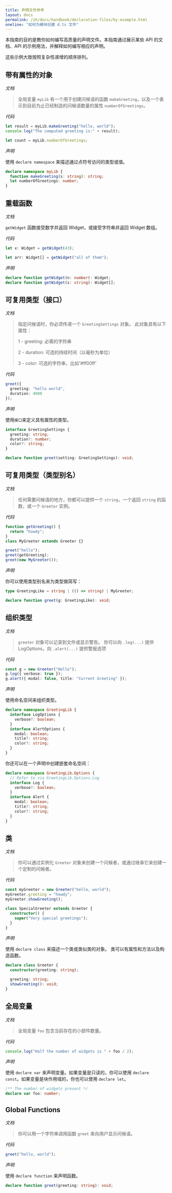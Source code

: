 ```yaml
---
title: 声明文件参考
layout: docs
permalink: /zh/docs/handbook/declaration-files/by-example.html
oneline: "如何为模块创建 d.ts 文件"
---
```


本指南的目的是教你如何编写高质量的声明文件。本指南通过展示某些 API 的文档、API 的示例用法，并解释如何编写相应的声明。

这些示例大致按照复杂性递增的顺序排列。

## 带有属性的对象

_文档_

> 全局变量 `myLib` 有一个用于创建问候语的函数 `makeGreeting`，以及一个表示到目前为止已经制造的问候语数量的属性 `numberOfGreetings`。

_代码_

```ts
let result = myLib.makeGreeting("hello, world");
console.log("The computed greeting is:" + result);

let count = myLib.numberOfGreetings;
```

_声明_

使用 `declare namespace` 来描述通过点符号访问的类型或值。

```ts
declare namespace myLib {
  function makeGreeting(s: string): string;
  let numberOfGreetings: number;
}
```

## 重载函数

_文档_

`getWidget` 函数接受数字并返回 Widget，或接受字符串并返回 Widget 数组。

_代码_

```ts
let x: Widget = getWidget(43);

let arr: Widget[] = getWidget("all of them");
```

_声明_

```ts
declare function getWidget(n: number): Widget;
declare function getWidget(s: string): Widget[];
```

## 可复用类型（接口）

_文档_

> 指定问候语时，你必须传递一个 `GreetingSettings` 对象。
> 此对象具有以下属性：
>
> 1 - greeting: 必需的字符串
>
> 2 - duration: 可选的持续时间（以毫秒为单位）
>
> 3 - color: 可选的字符串，比如'#ff00ff'

_代码_

```ts
greet({
  greeting: "hello world",
  duration: 4000
});
```

_声明_

使用`接口`来定义具有属性的类型。

```ts
interface GreetingSettings {
  greeting: string;
  duration?: number;
  color?: string;
}

declare function greet(setting: GreetingSettings): void;
```

## 可复用类型（类型别名）

_文档_

> 任何需要问候语的地方，你都可以提供一个 `string`，一个返回 `string` 的函数，或一个 `Greeter` 实例。

_代码_

```ts
function getGreeting() {
  return "howdy";
}
class MyGreeter extends Greeter {}

greet("hello");
greet(getGreeting);
greet(new MyGreeter());
```

_声明_

你可以使用类型别名来为类型做简写：

```ts
type GreetingLike = string | (() => string) | MyGreeter;

declare function greet(g: GreetingLike): void;
```

## 组织类型

_文档_

> `greeter` 对象可以记录到文件或显示警告。
> 你可以向 `.log(...)` 提供 LogOptions，向 `.alert(...)` 提供警报选项

_代码_

```ts
const g = new Greeter("Hello");
g.log({ verbose: true });
g.alert({ modal: false, title: "Current Greeting" });
```

_声明_

使用命名空间来组织类型。

```ts
declare namespace GreetingLib {
  interface LogOptions {
    verbose?: boolean;
  }
  interface AlertOptions {
    modal: boolean;
    title?: string;
    color?: string;
  }
}
```

你还可以在一个声明中创建嵌套命名空间：

```ts
declare namespace GreetingLib.Options {
  // Refer to via GreetingLib.Options.Log
  interface Log {
    verbose?: boolean;
  }
  interface Alert {
    modal: boolean;
    title?: string;
    color?: string;
  }
}
```

## 类

_文档_

> 你可以通过实例化 `Greeter` 对象来创建一个问候者，或通过继承它来创建一个定制的问候者。

_代码_

```ts
const myGreeter = new Greeter("hello, world");
myGreeter.greeting = "howdy";
myGreeter.showGreeting();

class SpecialGreeter extends Greeter {
  constructor() {
    super("Very special greetings");
  }
}
```

_声明_

使用 `declare class` 来描述一个类或类似类的对象。
类可以有属性和方法以及构造函数。

```ts
declare class Greeter {
  constructor(greeting: string);

  greeting: string;
  showGreeting(): void;
}
```

## 全局变量

_文档_

> 全局变量 `foo` 包含当前存在的小部件数量。

_代码_

```ts
console.log("Half the number of widgets is " + foo / 2);
```

_声明_

使用 `declare var` 来声明变量。如果变量是只读的，你可以使用 `declare const`。如果变量是块作用域的，你也可以使用 `declare let`。

```ts
/** The number of widgets present */
declare var foo: number;
```

## Global Functions

_文档_

> 你可以用一个字符串调用函数 `greet` 来向用户显示问候语。

_代码_

```ts
greet("hello, world");
```

_声明_

使用 `declare function` 来声明函数。

```ts
declare function greet(greeting: string): void;
```

